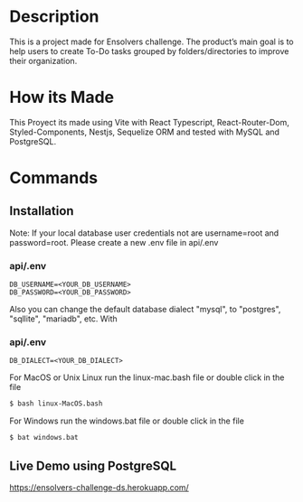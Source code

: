 # Description
This is a project made for Ensolvers challenge. The product’s main goal is to help users to create To-Do tasks grouped by folders/directories to improve their organization.

# How its Made
This Proyect its made using Vite with React Typescript, React-Router-Dom, Styled-Components, Nestjs, Sequelize ORM and tested with MySQL and PostgreSQL.

# Commands

## Installation

Note:
If your local database user credentials not are username=root and password=root. Please create a new .env file in api/.env 

### api/.env
```
DB_USERNAME=<YOUR_DB_USERNAME>
DB_PASSWORD=<YOUR_DB_PASSWORD>
```
Also you can change the default database dialect "mysql", to "postgres", "sqllite", "mariadb", etc. With

### api/.env
```
DB_DIALECT=<YOUR_DB_DIALECT>
```

For MacOS or Unix Linux run the linux-mac.bash file or double click in the file
```bash
$ bash linux-MacOS.bash
```

For Windows run the windows.bat file or double click in the file
```bash
$ bat windows.bat
```

## Live Demo using PostgreSQL
https://ensolvers-challenge-ds.herokuapp.com/



